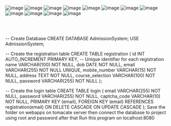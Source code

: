 ![image](https://github.com/user-attachments/assets/b8d1f9d8-3f34-4e65-b0d5-e3450677378a)
![image](https://github.com/user-attachments/assets/852ddeb9-9757-437f-ab20-6105faee87b9)
![image](https://github.com/user-attachments/assets/9aa93f1e-aa89-4f5c-acc6-482126b1fa10)
![image](https://github.com/user-attachments/assets/e3e264dc-d9c7-47a7-ad53-7e1eb815f6e4)
![image](https://github.com/user-attachments/assets/afec8b3a-9ac5-44b5-8add-5f2f8a730d9d)
![image](https://github.com/user-attachments/assets/e17f9413-5fcb-4167-a657-326f6760f115)
![image](https://github.com/user-attachments/assets/d5cf9e27-cdff-4336-9648-eb1ac7e80cb1)
![image](https://github.com/user-attachments/assets/180244bd-9d0e-4da7-a3c9-f7cac529f8d9)
![image](https://github.com/user-attachments/assets/28d8be74-631c-4145-b691-f56b256b564a)
![image](https://github.com/user-attachments/assets/da3547e3-103f-4e34-88b6-1fb7a6bb7f97)
![image](https://github.com/user-attachments/assets/5bdce6bd-5fb0-46f4-a36d-096b71aaaa85)
![image](https://github.com/user-attachments/assets/376bc7c3-2ff9-4139-899d-45dba3be9af7)

<br/>
<br/>

-- Create Database
CREATE DATABASE AdmissionSystem;
USE AdmissionSystem;

-- Create the registration table
CREATE TABLE registration (
    id INT AUTO_INCREMENT PRIMARY KEY, -- Unique identifier for each registration
    name VARCHAR(100) NOT NULL,
    dob DATE NOT NULL,
    email VARCHAR(255) NOT NULL UNIQUE,
    mobile_number VARCHAR(15) NOT NULL,
    address TEXT NOT NULL,
    course_selection VARCHAR(100) NOT NULL,
    password VARCHAR(255) NOT NULL
);

-- Create the login table
CREATE TABLE login (
    email VARCHAR(255) NOT NULL,
    password VARCHAR(255) NOT NULL,
    captcha_code VARCHAR(10) NOT NULL,
    PRIMARY KEY (email),
    FOREIGN KEY (email) REFERENCES registration(email) 
        ON DELETE CASCADE 
        ON UPDATE CASCADE
);
Save the folder on webapps on tomacate server then connect the database to project using root and password after that Run this program on localhost:8080
